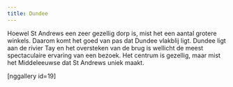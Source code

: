 ```yaml
---
title: Dundee
---
```

Hoewel St Andrews een zeer gezellig dorp is, mist het een aantal grotere winkels. Daarom komt het goed van pas dat Dundee vlakblij ligt. Dundee ligt aan de rivier Tay en het oversteken van de brug is wellicht de meest spectaculaire ervaring van een bezoek. Het centrum is gezellig, maar mist het Middeleeuwse dat St Andrews uniek maakt.

[nggallery id=19]